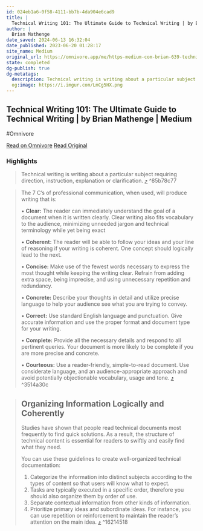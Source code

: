 ```yaml
---
id: 024eb1a6-0f58-4111-bb7b-4da904e6cad9
title: |
  Technical Writing 101: The Ultimate Guide to Technical Writing | by Brian Mathenge | Medium
author: |
  Brian Mathenge
date_saved: 2024-06-13 16:32:04
date_published: 2023-06-20 01:28:17
site_name: Medium
original_url: https://omnivore.app/me/https-medium-com-brian-639-technical-writing-101-the-ultimate-gu-1900fdde322
state: completed
dg-publish: true
dg-metatags:
  description: Technical writing is writing about a particular subject requiring direction, instruction, explanation or clarification. It is a method of communication used by experts and professionals to convey…
  og:image: https://i.imgur.com/LmCg5HX.png
---
```


## Technical Writing 101: The Ultimate Guide to Technical Writing | by Brian Mathenge | Medium
#Omnivore

[Read on Omnivore](https://omnivore.app/me/https-medium-com-brian-639-technical-writing-101-the-ultimate-gu-1900fdde322)
[Read Original](https://medium.com/@brian639/technical-writing-101-the-ultimate-guide-to-technical-writing-e1cbc9ea8c10)

### Highlights

> Technical writing is writing about a particular subject requiring direction, instruction, explanation or clarification. [⤴️](https://omnivore.app/me/https-medium-com-brian-639-technical-writing-101-the-ultimate-gu-1900fdde322#85b78c77-0b09-4736-9e1f-0399de2bcc34)  ^85b78c77

> The 7 C’s of professional communication, when used, will produce writing that is:
> 
> • **Clear:** The reader can immediately understand the goal of a document when it is written clearly. Clear writing also fits vocabulary to the audience, minimizing unneeded jargon and technical terminology while yet being exact
> 
> • **Coherent:** The reader will be able to follow your ideas and your line of reasoning if your writing is coherent. One concept should logically lead to the next.
> 
> • **Concise:** Make use of the fewest words necessary to express the most thought while keeping the writing clear. Refrain from adding extra space, being imprecise, and using unnecessary repetition and redundancy.
> 
> • **Concrete:** Describe your thoughts in detail and utilize precise language to help your audience see what you are trying to convey.
> 
> • **Correct:** Use standard English language and punctuation. Give accurate information and use the proper format and document type for your writing.
> 
> • **Complete:** Provide all the necessary details and respond to all pertinent queries. Your document is more likely to be complete if you are more precise and concrete.
> 
> • **Courteous:** Use a reader-friendly, simple-to-read document. Use considerate language, and an audience-appropriate approach and avoid potentially objectionable vocabulary, usage and tone. [⤴️](https://omnivore.app/me/https-medium-com-brian-639-technical-writing-101-the-ultimate-gu-1900fdde322#3514a30c-69e4-4f70-bbcd-a41d151f69f1)  ^3514a30c

> ## Organizing Information Logically and Coherently
> 
> Studies have shown that people read technical documents most frequently to find quick solutions. As a result, the structure of technical content is essential for readers to swiftly and easily find what they need.
> 
> You can use these guidelines to create well-organized technical documentation:
> 
> 1. Categorize the information into distinct subjects according to the types of content so that users will know what to expect.
> 2. Tasks are typically executed in a specific order, therefore you should also organize them by order of use.
> 3. Separate contextual information from other kinds of information.
> 4. Prioritize primary ideas and subordinate ideas. For instance, you can use repetition or reinforcement to maintain the reader’s attention on the main idea. [⤴️](https://omnivore.app/me/https-medium-com-brian-639-technical-writing-101-the-ultimate-gu-1900fdde322#16214518-10fd-4370-b82c-e877abbbba75)  ^16214518

